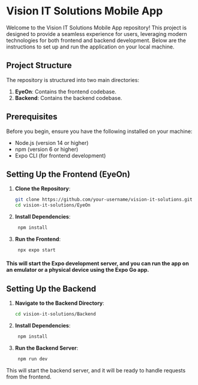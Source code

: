 # Vision IT Solutions Mobile App

Welcome to the Vision IT Solutions Mobile App repository! This project is designed to provide a seamless experience for users, leveraging modern technologies for both frontend and backend development. Below are the instructions to set up and run the application on your local machine.

## Project Structure

The repository is structured into two main directories:

1. **EyeOn**: Contains the frontend codebase.
2. **Backend**: Contains the backend codebase.

## Prerequisites

Before you begin, ensure you have the following installed on your machine:

- Node.js (version 14 or higher)
- npm (version 6 or higher)
- Expo CLI (for frontend development)

## Setting Up the Frontend (EyeOn)

1. **Clone the Repository**:
   ```bash
   git clone https://github.com/your-username/vision-it-solutions.git
   cd vision-it-solutions/EyeOn
2. **Install Dependencies**:
   ```bash
    npm install
3. **Run the Frontend**:
   ```bash
    npx expo start

#### This will start the Expo development server, and you can run the app on an emulator or a physical device using the Expo Go app.

## Setting Up the Backend

1. **Navigate to the Backend Directory**:
   ```bash
   cd vision-it-solutions/Backend

2. **Install Dependencies**:
   ```bash
    npm install
   
3. **Run the Backend Server**:
   ```bash
    npm run dev

This will start the backend server, and it will be ready to handle requests from the frontend.
